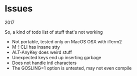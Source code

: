 Issues
======
2017

So, a kind of todo list of stuff that's not working

- Not portable, tested only on MacOS OSX with iTerm2
- M-! CLI has insane stty
- ALT-AnyKey does weird stuff
- Unexpected keys end up inserting garbage 
- Does not handle intl characters
- The GOSLING=1 option is untested, may not even compile
